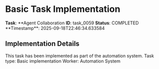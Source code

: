 # Basic Task Implementation

**Task**: **Agent Collaboration
**ID**: task_0059
**Status**: COMPLETED
**Timestamp\*\*: 2025-09-18T22:46:34.633584

## Implementation Details

This task has been implemented as part of the automation system.
Task type: Basic implementation
Worker: Automation System
